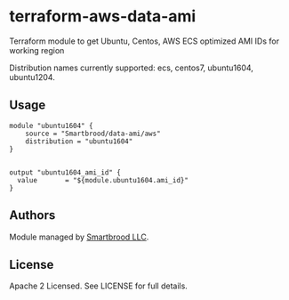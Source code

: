 terraform-aws-data-ami
======================

Terraform module to get Ubuntu, Centos, AWS ECS optimized AMI IDs for working region

Distribution names currently supported: ecs, centos7, ubuntu1604, ubuntu1204.


Usage
-----

```hcl
module "ubuntu1604" {
    source = "Smartbrood/data-ami/aws"
    distribution = "ubuntu1604"
}


output "ubuntu1604_ami_id" {
  value       = "${module.ubuntu1604.ami_id}"
}
```


Authors
-------

Module managed by [Smartbrood LLC](https://github.com/Smartbrood).


License
-------

Apache 2 Licensed. See LICENSE for full details.
